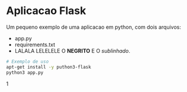 # Aplicacao Flask

Um pequeno exemplo de uma aplicacao em python, com dois arquivos:

- app.py
- requirements.txt
- LALALA LELELELE
O **NEGRITO** E O *sublinhado*.

```bash
# Exemplo de uso
apt-get install -y puthon3-flask
python3 app.py
```


1
